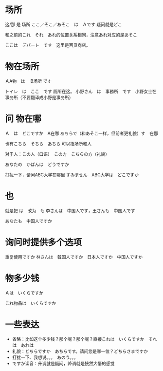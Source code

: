 # 场所
这/那 是 场所
ここ／そこ／あそこ　は　Ａです
疑问就是どこ

和之前的これ　それ　あれ的位置关系相同，注意あれ对应的是あそこ

ここは　デパート　です　这里是百货商店。

# 物在场所
ＡA物　は　 B场所 です

トイレ　は　ここ　です 厕所在这。
小野さん　は　事務所　です　小野女士在事务所（不要翻译成小野是事务所）　

# 问 物在哪
Ａ　は　どこですか　A在哪
あちらで（和あそこ一样，但前者更礼貌）す　在那

也有こちら　そちら　あちら 可以指场所和人

对于人：この人（口语）　この方　こちらの方（礼貌）


あなたの　かばんは　どうですか

打扰一下，请问ABC大学在哪里
すみません　ABC大学は　どこですか

# 也
就是把 は　改为　も
李さんは　中国人です，王さんも　中国人です

あなたも　中国人ですか

# 询问时提供多个选项
重复使用ですか
林さんは　韓国人ですか　日本人ですか　中国人ですか

# 物多少钱
Ａは　いくらですか

これ物品は　いくらですか

# 一些表达
- 省略：比如这个多少钱？那个呢？那个呢？直接これは　いくらですか　それは　あれは
- 礼貌：どちらですか　あちらです。请问您是哪一位？どちらさまですか
- 打扰一下、我想说。。。　あのう。。。
- ですか读音：升调就是疑问，降调就是恍然大悟的感觉